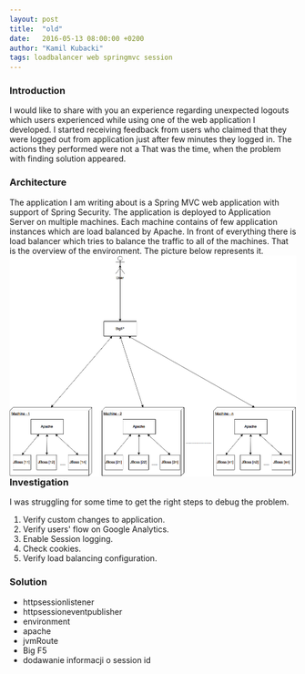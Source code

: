 ```yaml
---
layout: post
title:  "old"
date:   2016-05-13 08:00:00 +0200
author: "Kamil Kubacki"
tags: loadbalancer web springmvc session
---
```




<h3>Introduction</h3>
I would like to share with you an experience regarding unexpected logouts which
users experienced while using one of the web application I developed.
I started receiving feedback from users who claimed that they were
logged out from application just after few minutes they logged in. The actions
they performed were not a
That was the time, when the problem with finding solution appeared.





<h3>Architecture</h3>
The application I am writing about is a Spring MVC web application with
support of Spring Security. The application is deployed to Application Server
on multiple machines. Each machine contains of few application instances
which are load balanced by Apache. In front of everything there is load balancer
which tries to balance the traffic to all of the machines.
That is the overview of the environment. The picture below represents it.


<img src="/images/blog/posts/load-balancer-user-sessions/architecture.png" style="float:right;margin-left:20px;" />

<h3>Investigation</h3>

I was struggling for some time to get the right steps to debug the problem.

1. Verify custom changes to application.
2. Verify users' flow on Google Analytics.
3. Enable Session logging.
4. Check cookies.
5. Verify load balancing configuration.


<h3>Solution</h3>


- httpsessionlistener
- httpsessioneventpublisher
- environment
- apache
- jvmRoute
- Big F5
- dodawanie informacji o session id
